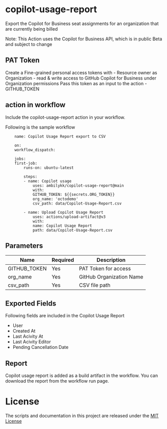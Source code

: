 # copilot-usage-report
Export the Copilot for Business seat assignments for an organization that are currently being billed

 Note: This Action uses the Copilot for Business API, which is in public Beta and subject to change

## PAT Token
Create a Fine-grained personal access tokens with 
        - Resource owner as Organization
        - read & write access to GitHub Copilot for Business under Organization permissions
Pass this token as an input to the action - GITHUB_TOKEN


## action in workflow

Include the copilot-usage-report action in your workflow. 

Following is the sample workflow

```
    name: Copilot Usage Report export to CSV

    on:
    workflow_dispatch:

    jobs:
    first-job:
        runs-on: ubuntu-latest
        
        steps:
        - name: Copilot usage
            uses: ambilykk/copilot-usage-report@main
            with:        
            GITHUB_TOKEN: ${{secrets.ORG_TOKEN}}
            org_name: 'octodemo'
            csv_path: data/Copilot-Usage-Report.csv
        
        - name: Upload Copilot Usage Report
            uses: actions/upload-artifact@v3
            with:
            name: Copilot Usage Report
            path: data/Copilot-Usage-Report.csv      
```

## Parameters

| Name                           | Required  | Description                                                           |
|--------------------------------|------------|----------------------------------------------------------------------|
| GITHUB_TOKEN                 | Yes | PAT Token for access    |
| org_name                       | Yes | GitHub Organization Name                                      |
| csv_path                       | Yes | CSV file path                                   |

## Exported Fields
Following fields are included in the Copilot Usage Report
- User
- Created At
- Last Acivity At
- Last Acivity Editor
- Pending Cancellation Date

## Report
Copilot usage report is added as a build artifact in the workflow. You can download the report from the workflow run page.




# License

The scripts and documentation in this project are released under the [MIT License](./LICENSE)
